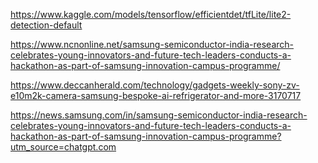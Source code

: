 https://www.kaggle.com/models/tensorflow/efficientdet/tfLite/lite2-detection-default

https://www.ncnonline.net/samsung-semiconductor-india-research-celebrates-young-innovators-and-future-tech-leaders-conducts-a-hackathon-as-part-of-samsung-innovation-campus-programme/

https://www.deccanherald.com/technology/gadgets-weekly-sony-zv-e10m2k-camera-samsung-bespoke-ai-refrigerator-and-more-3170717

https://news.samsung.com/in/samsung-semiconductor-india-research-celebrates-young-innovators-and-future-tech-leaders-conducts-a-hackathon-as-part-of-samsung-innovation-campus-programme?utm_source=chatgpt.com
